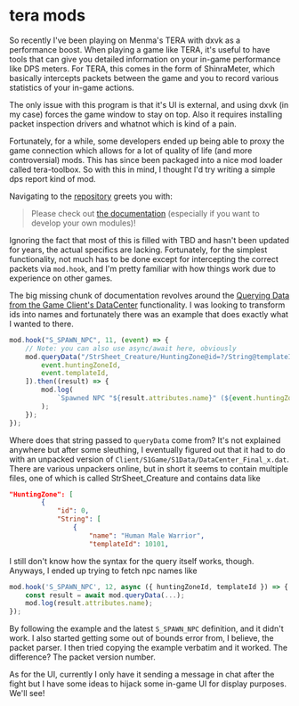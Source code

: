 # tera mods

So recently I've been playing on Menma's TERA with dxvk as a performance boost.
When playing a game like TERA, it's useful to have tools that can give you
detailed information on your in-game performance like DPS meters. For TERA, this
comes in the form of ShinraMeter, which basically intercepts packets between the
game and you to record various statistics of your in-game actions.

The only issue with this program is that it's UI is external, and using dxvk (in
my case) forces the game window to stay on top. Also it requires installing
packet inspection drivers and whatnot which is kind of a pain.

Fortunately, for a while, some developers ended up being able to proxy the game
connection which allows for a lot of quality of life (and more controversial)
mods. This has since been packaged into a nice mod loader called tera-toolbox.
So with this in mind, I thought I'd try writing a simple dps report kind of mod.

Navigating to the [repository](https://github.com/tera-toolbox/tera-toolbox)
greets you with:

> Please check out
> [the documentation](https://github.com/tera-toolbox/tera-toolbox/blob/master/doc/main.md)
> (especially if you want to develop your own modules)!

Ignoring the fact that most of this is filled with TBD and hasn't been updated
for years, the actual specifics are lacking. Fortunately, for the simplest
functionality, not much has to be done except for intercepting the correct
packets via `mod.hook`, and I'm pretty familiar with how things work due to
experience on other games.

The big missing chunk of documentation revolves around the
[Querying Data from the Game Client's DataCenter](https://github.com/tera-toolbox/tera-toolbox/blob/master/doc/mod/client-interface.md#querying-data-from-the-game-clients-datacenter-tbd-further-documentation)
functionality. I was looking to transform ids into names and fortunately there
was an example that does exactly what I wanted to there.

```js
mod.hook("S_SPAWN_NPC", 11, (event) => {
	// Note: you can also use async/await here, obviously
	mod.queryData("/StrSheet_Creature/HuntingZone@id=?/String@templateId=?", [
		event.huntingZoneId,
		event.templateId,
	]).then((result) => {
		mod.log(
			`Spawned NPC "${result.attributes.name}" (${event.huntingZoneId},${event.templateId})!`
		);
	});
});
```

Where does that string passed to `queryData` come from? It's not explained
anywhere but after some sleuthing, I eventually figured out that it had to do
with an unpacked version of `Client/S1Game/S1Data/DataCenter_Final_x.dat`.
There are various unpackers online, but in short it seems to contain multiple
files, one of which is called StrSheet_Creature and contains data like

```json
"HuntingZone": [
		{
			"id": 0,
			"String": [
				{
					"name": "Human Male Warrior",
					"templateId": 10101,
```

I still don't know how the syntax for the query itself works, though. Anyways, I
ended up trying to fetch npc names like

```js
mod.hook('S_SPAWN_NPC', 12, async ({ huntingZoneId, templateId }) => {
    const result = await mod.queryData(...);
    mod.log(result.attributes.name);
});
```

By following the example and the latest `S_SPAWN_NPC` definition, and it didn't
work. I also started getting some out of bounds error from, I believe, the
packet parser. I then tried copying the example verbatim and it worked. The
difference? The packet version number.

As for the UI, currently I only have it sending a message in chat after the
fight but I have some ideas to hijack some in-game UI for display purposes.
We'll see!
